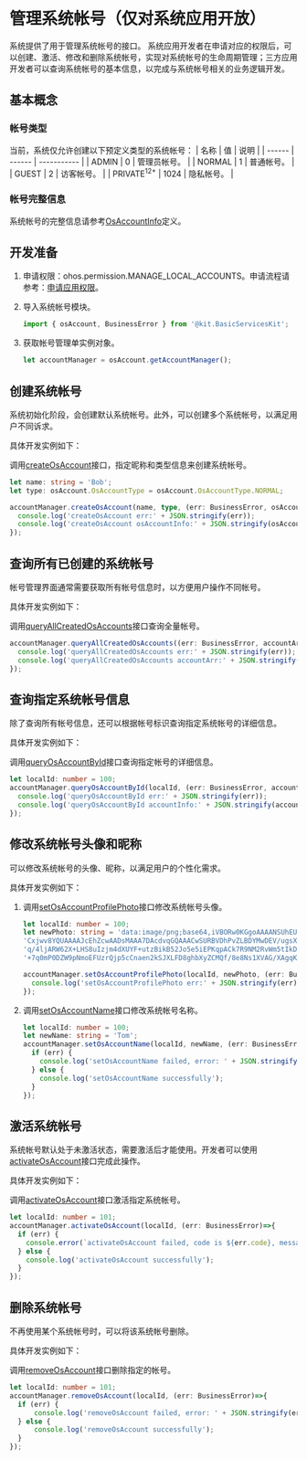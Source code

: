# 管理系统帐号（仅对系统应用开放）

系统提供了用于管理系统帐号的接口。
系统应用开发者在申请对应的权限后，可以创建、激活、修改和删除系统帐号，实现对系统帐号的生命周期管理；三方应用开发者可以查询系统帐号的基本信息，以完成与系统帐号相关的业务逻辑开发。

## 基本概念

### 帐号类型

当前，系统仅允许创建以下预定义类型的系统帐号：
| 名称   | 值 | 说明         |
| ------ | ------ | ----------- |
| ADMIN  | 0      | 管理员帐号。 |
| NORMAL | 1      | 普通帐号。   |
| GUEST  | 2      | 访客帐号。   |
| PRIVATE<sup>12+</sup> | 1024  | 隐私帐号。   |

### 帐号完整信息

系统帐号的完整信息请参考[OsAccountInfo](../../reference/apis-basic-services-kit/js-apis-osAccount.md#osaccountinfo)定义。

## 开发准备

1. 申请权限：ohos.permission.MANAGE_LOCAL_ACCOUNTS。申请流程请参考：[申请应用权限](../../security/AccessToken/determine-application-mode.md#system_basic等级的应用申请权限)。

2. 导入系统帐号模块。

   ```ts
   import { osAccount, BusinessError } from '@kit.BasicServicesKit';
   ```

3. 获取帐号管理单实例对象。

   ```ts
   let accountManager = osAccount.getAccountManager();
   ```

## 创建系统帐号

系统初始化阶段，会创建默认系统帐号。此外，可以创建多个系统帐号，以满足用户不同诉求。

具体开发实例如下：

调用[createOsAccount](../../reference/apis-basic-services-kit/js-apis-osAccount-sys.md#createosaccount)接口，指定昵称和类型信息来创建系统帐号。

```ts
let name: string = 'Bob';
let type: osAccount.OsAccountType = osAccount.OsAccountType.NORMAL;

accountManager.createOsAccount(name, type, (err: BusinessError, osAccountInfo: osAccount.OsAccountInfo)=>{
  console.log('createOsAccount err:' + JSON.stringify(err));
  console.log('createOsAccount osAccountInfo:' + JSON.stringify(osAccountInfo));
});
```

## 查询所有已创建的系统帐号

帐号管理界面通常需要获取所有帐号信息时，以方便用户操作不同帐号。

具体开发实例如下：

调用[queryAllCreatedOsAccounts](../../reference/apis-basic-services-kit/js-apis-osAccount-sys.md#queryallcreatedosaccounts)接口查询全量帐号。  

```ts
accountManager.queryAllCreatedOsAccounts((err: BusinessError, accountArr: osAccount.OsAccountInfo[])=>{
  console.log('queryAllCreatedOsAccounts err:' + JSON.stringify(err));
  console.log('queryAllCreatedOsAccounts accountArr:' + JSON.stringify(accountArr));
});
```

## 查询指定系统帐号信息

除了查询所有帐号信息，还可以根据帐号标识查询指定系统帐号的详细信息。

具体开发实例如下：

调用[queryOsAccountById](../../reference/apis-basic-services-kit/js-apis-osAccount-sys.md#queryosaccountbyid)接口查询指定帐号的详细信息。

```ts
let localId: number = 100;
accountManager.queryOsAccountById(localId, (err: BusinessError, accountInfo: osAccount.OsAccountInfo)=>{
  console.log('queryOsAccountById err:' + JSON.stringify(err));
  console.log('queryOsAccountById accountInfo:' + JSON.stringify(accountInfo));
});
```

## 修改系统帐号头像和昵称

可以修改系统帐号的头像、昵称，以满足用户的个性化需求。

具体开发实例如下：

1. 调用[setOsAccountProfilePhoto](../../reference/apis-basic-services-kit/js-apis-osAccount-sys.md#setosaccountprofilephoto)接口修改系统帐号头像。

   ```ts
   let localId: number = 100;
   let newPhoto: string = 'data:image/png;base64,iVBORw0KGgoAAAANSUhEUgAAAA0AAAAPCAYAAAA/I0V3AAAAAXNSR0IArs4c6QAAAARnQU1BAA'+
   'Cxjwv8YQUAAAAJcEhZcwAADsMAAA7DAcdvqGQAAACwSURBVDhPvZLBDYMwDEV/ugsXRjAT0EHCOuFIBwkbdIRewi6unbiAyoGgSn1SFH85+Y'+
   'q/4ljARW62X+LHS8uIzjm4dXUYF+utzBikB52Jo5e5iEPKqpACk7R9NM2RvWm5tIkD2czLCUFNKLD6IjdMHFHDzws285MgGrT0xCtp3WOKHo'+
   '+7q0mP0DZW9pNmoEFUzrQjp5cCnaen2kSJXLFD8ghbXyZCMQf/8e8Ns1XVAG/XAgqKzVnJFAAAAABJRU5ErkJggg=='

   accountManager.setOsAccountProfilePhoto(localId, newPhoto, (err: BusinessError)=>{
     console.log('setOsAccountProfilePhoto err:' + JSON.stringify(err));
   });
   ```

2. 调用[setOsAccountName](../../reference/apis-basic-services-kit/js-apis-osAccount-sys.md#setosaccountname)接口修改系统帐号名称。

   ```ts
   let localId: number = 100;
   let newName: string = 'Tom';
   accountManager.setOsAccountName(localId, newName, (err: BusinessError) => {
     if (err) {
       console.log('setOsAccountName failed, error: ' + JSON.stringify(err));
     } else {
       console.log('setOsAccountName successfully');
     }
   });
   ```

## 激活系统帐号

系统帐号默认处于未激活状态，需要激活后才能使用。开发者可以使用[activateOsAccount](../../reference/apis-basic-services-kit/js-apis-osAccount-sys.md#activateosaccount)接口完成此操作。

具体开发实例如下：

调用[activateOsAccount](../../reference/apis-basic-services-kit/js-apis-osAccount-sys.md#activateosaccount)接口激活指定系统帐号。

```ts
let localId: number = 101;
accountManager.activateOsAccount(localId, (err: BusinessError)=>{
  if (err) {
    console.error(`activateOsAccount failed, code is ${err.code}, message is ${err.message}`);
  } else {
    console.log('activateOsAccount successfully');
  }
});
```

## 删除系统帐号

不再使用某个系统帐号时，可以将该系统帐号删除。

具体开发实例如下：

调用[removeOsAccount](../../reference/apis-basic-services-kit/js-apis-osAccount-sys.md#removeosaccount)接口删除指定的帐号。

```ts
let localId: number = 101;
accountManager.removeOsAccount(localId, (err: BusinessError)=>{
  if (err) {
      console.log('removeOsAccount failed, error: ' + JSON.stringify(err));
  } else {
      console.log('removeOsAccount successfully');
  }
});
```
